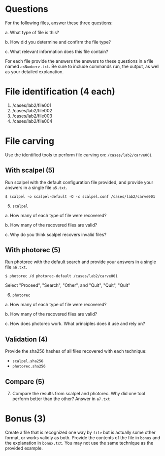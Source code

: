 # Questions

For the following files, answer these three questions:

a. What type of file is this?

b. How did you determine and confirm the file type?

c. What relevant information does this file contain?

For each file provide the answers the answers to these questions in a file
named `a<Number>.txt`. Be sure to include commands run, the output, as well as
your detailed explanation.

# File identification (4 each)

1. /cases/lab2/file001
2. /cases/lab2/file002
3. /cases/lab2/file003
4. /cases/lab2/file004

# File carving

Use the identified tools to perform file carving on: `/cases/lab2/carve001`

## With scalpel  (5)

Run scalpel with the default configuration file provided, and provide your
answers in a single file `a5.txt`.

`$ scalpel -o scalpel-default -O -c scalpel.conf /cases/lab2/carve001`   

5. `scalpel`

  a. How many of each type of file were recovered?   
  
  b. How many of the recovered files are valid?  
  
  c. Why do you think scalpel recovers invalid files?

## With photorec (5)

Run photorec with the default search and provide your answers in a single file
`a6.txt`.

`$ photorec /d photorec-default /cases/lab2/carve001`

Select "Proceed", "Search", "Other", and "Quit", "Quit", "Quit"  

6. `photorec`

  a. How many of each type of file were recovered?
  
  b. How many of the recovered files are valid?
  
  c. How does photorec work. What principles does it use and rely on?

## Validation (4)

Provide the sha256 hashes of all files recovered with each technique:

- `scalpel.sha256`
- `photorec.sha256`

## Compare (5)

7. Compare the results from scalpel and photorec.  Why did one tool perform
   better than the other? Answer in `a7.txt`

# Bonus (3)

Create a file that is recognized one way by `file` but is actually some other
format, or works validly as both.  Provide the contents of the file in `bonus`
and the explanation in `bonux.txt`. You may not use the same technique as the
provided example.
